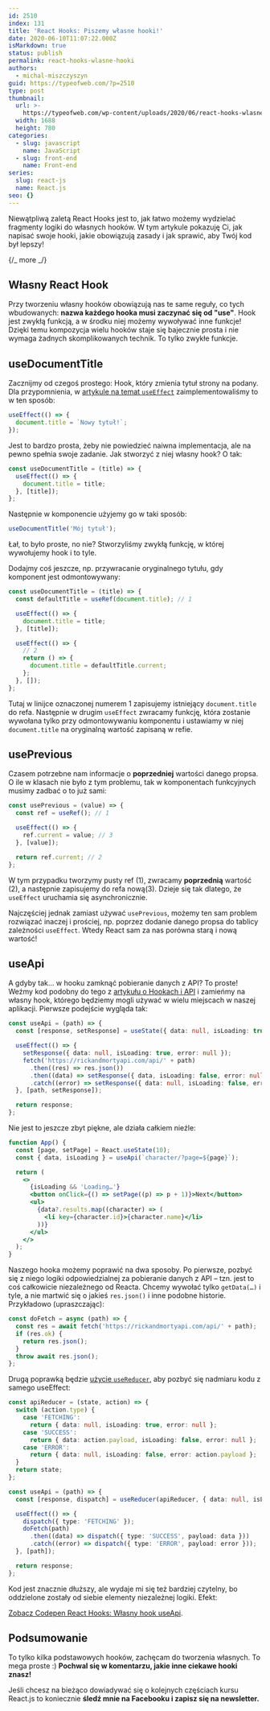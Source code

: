 ```yaml
---
id: 2510
index: 131
title: 'React Hooks: Piszemy własne hooki!'
date: 2020-06-10T11:07:22.000Z
isMarkdown: true
status: publish
permalink: react-hooks-wlasne-hooki
authors:
  - michal-miszczyszyn
guid: https://typeofweb.com/?p=2510
type: post
thumbnail:
  url: >-
    https://typeofweb.com/wp-content/uploads/2020/06/react-hooks-wlasne-hooki.png
  width: 1688
  height: 780
categories:
  - slug: javascript
    name: JavaScript
  - slug: front-end
    name: Front-end
series:
  slug: react-js
  name: React.js
seo: {}
---
```


Niewątpliwą zaletą React Hooks jest to, jak łatwo możemy wydzielać fragmenty logiki do własnych hooków. W tym artykule pokazuję Ci, jak napisać swoje hooki, jakie obowiązują zasady i jak sprawić, aby Twój kod był lepszy!

{/_ more _/}

## Własny React Hook

Przy tworzeniu własny hooków obowiązują nas te same reguły, co tych wbudowanych: **nazwa każdego hooka musi zaczynać się od "use"**. Hook jest zwykłą funkcją, a w środku niej możemy wywoływać inne funkcje! Dzięki temu kompozycja wielu hooków staje się bajecznie prosta i nie wymaga żadnych skomplikowanych technik. To tylko zwykłe funkcje.

## useDocumentTitle

Zacznijmy od czegoś prostego: Hook, który zmienia tytuł strony na podany. Dla przypomnienia, w [artykule na temat `useEffect`](https://typeofweb.com/react-hooks-useeffect-efekty-uboczne-w-komponencie/) zaimplementowaliśmy to w ten sposób:

```ts
useEffect(() => {
  document.title = `Nowy tytuł!`;
});
```

Jest to bardzo prosta, żeby nie powiedzieć naiwna implementacja, ale na pewno spełnia swoje zadanie. Jak stworzyć z niej własny hook? O tak:

```ts
const useDocumentTitle = (title) => {
  useEffect(() => {
    document.title = title;
  }, [title]);
};
```

Następnie w komponencie użyjemy go w taki sposób:

```ts
useDocumentTitle('Mój tytuł');
```

Łał, to było proste, no nie? Stworzyliśmy zwykłą funkcję, w której wywołujemy hook i to tyle.

Dodajmy coś jeszcze, np. przywracanie oryginalnego tytułu, gdy komponent jest odmontowywany:

```ts
const useDocumentTitle = (title) => {
  const defaultTitle = useRef(document.title); // 1

  useEffect(() => {
    document.title = title;
  }, [title]);

  useEffect(() => {
    // 2
    return () => {
      document.title = defaultTitle.current;
    };
  }, []);
};
```

Tutaj w linijce oznaczonej numerem 1 zapisujemy istniejący `document.title` do refa. Następnie w drugim `useEffect` zwracamy funkcję, która zostanie wywołana tylko przy odmontowywaniu komponentu i ustawiamy w niej `document.title` na oryginalną wartość zapisaną w refie.

## usePrevious

Czasem potrzebne nam informacje o **poprzedniej** wartości danego propsa. O ile w klasach nie było z tym problemu, tak w komponentach funkcyjnych musimy zadbać o to już sami:

```ts
const usePrevious = (value) => {
  const ref = useRef(); // 1

  useEffect(() => {
    ref.current = value; // 3
  }, [value]);

  return ref.current; // 2
};
```

W tym przypadku tworzymy pusty ref (1), zwracamy **poprzednią** wartość (2), a następnie zapisujemy do refa nową(3). Dzieje się tak dlatego, że `useEffect` uruchamia się asynchronicznie.

Najczęściej jednak zamiast używać `usePrevious`, możemy ten sam problem rozwiązać inaczej i prościej, np. poprzez dodanie danego propsa do tablicy zależności `useEffect`. Wtedy React sam za nas porówna starą i nową wartość!

## useApi

A gdyby tak… w hooku zamknąć pobieranie danych z API? To proste! Weźmy kod podobny do tego z [artykułu o Hookach i API](https://typeofweb.com/react-hooks-a-zadania-do-api/) i zamieńmy na własny hook, którego będziemy mogli używać w wielu miejscach w naszej aplikacji. Pierwsze podejście wygląda tak:

```ts
const useApi = (path) => {
  const [response, setResponse] = useState({ data: null, isLoading: true, error: null });

  useEffect(() => {
    setResponse({ data: null, isLoading: true, error: null });
    fetch('https://rickandmortyapi.com/api/' + path)
      .then((res) => res.json())
      .then((data) => setResponse({ data, isLoading: false, error: null }))
      .catch((error) => setResponse({ data: null, isLoading: false, error }));
  }, [path, setResponse]);

  return response;
};
```

Nie jest to jeszcze zbyt piękne, ale działa całkiem nieźle:

```jsx
function App() {
  const [page, setPage] = React.useState(10);
  const { data, isLoading } = useApi(`character/?page=${page}`);

  return (
    <>
      {isLoading && 'Loading…'}
      <button onClick={() => setPage((p) => p + 1)}>Next</button>
      <ul>
        {data?.results.map((character) => (
          <li key={character.id}>{character.name}</li>
        ))}
      </ul>
    </>
  );
}
```

Naszego hooka możemy poprawić na dwa sposoby. Po pierwsze, pozbyć się z niego logiki odpowiedzialnej za pobieranie danych z API – tzn. jest to coś całkowicie niezależnego od Reacta. Chcemy wywołać tylko `getData(…)` i tyle, a nie martwić się o jakieś `res.json()` i inne podobne historie. Przykładowo (upraszczając):

```ts
const doFetch = async (path) => {
  const res = await fetch('https://rickandmortyapi.com/api/' + path);
  if (res.ok) {
    return res.json();
  }
  throw await res.json();
};
```

Drugą poprawką będzie [użycie `useReducer`](https://typeofweb.com/usereducer-przenoszenie-logiki-poza-komponent/), aby pozbyć się nadmiaru kodu z samego useEffect:

```ts
const apiReducer = (state, action) => {
  switch (action.type) {
    case 'FETCHING':
      return { data: null, isLoading: true, error: null };
    case 'SUCCESS':
      return { data: action.payload, isLoading: false, error: null };
    case 'ERROR':
      return { data: null, isLoading: false, error: action.payload };
  }
  return state;
};

const useApi = (path) => {
  const [response, dispatch] = useReducer(apiReducer, { data: null, isLoading: false, error: null });

  useEffect(() => {
    dispatch({ type: 'FETCHING' });
    doFetch(path)
      .then((data) => dispatch({ type: 'SUCCESS', payload: data }))
      .catch((error) => dispatch({ type: 'ERROR', payload: error }));
  }, [path]);

  return response;
};
```

Kod jest znacznie dłuższy, ale wydaje mi się też bardziej czytelny, bo oddzielone zostały od siebie elementy niezależnej logiki. Efekt:

<CodepenWidget height="485" themeId="light" slugHash="LYpaaPN" defaultTab="js,result" user="mmiszy" penTitle="React Hooks: Własny hook useApi"><a href="http://codepen.io/mmiszy/pen/LYpaaPN/">Zobacz Codepen React Hooks: Własny hook useApi</a>.</CodepenWidget>

## Podsumowanie

To tylko kilka podstawowych hooków, zachęcam do tworzenia własnych. To mega proste :) **Pochwal się w komentarzu, jakie inne ciekawe hooki znasz!**

Jeśli chcesz na bieżąco dowiadywać się o kolejnych częściach kursu React.js to koniecznie <strong>śledź mnie na Facebooku i zapisz się na newsletter.</strong>
<NewsletterForm />
<FacebookPageWidget />
